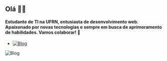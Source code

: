 ## Olá 👋🏼


#### Estudante de TI na UFRN, entusiasta de desenvolvimento web. Apaixonado por novas tecnologias e sempre em busca de aprimoramento de habilidades. Vamos colaborar! 🍵

- [![Blog](https://img.shields.io/badge/LinkedIn-0077B5?style=for-the-badge&logo=linkedin&logoColor=white)](https://www.linkedin.com/in/alisonsoaresm/)

![Blog](https://github-readme-stats.vercel.app/api/top-langs/?username=AlisonMartinss&layout=compact)
